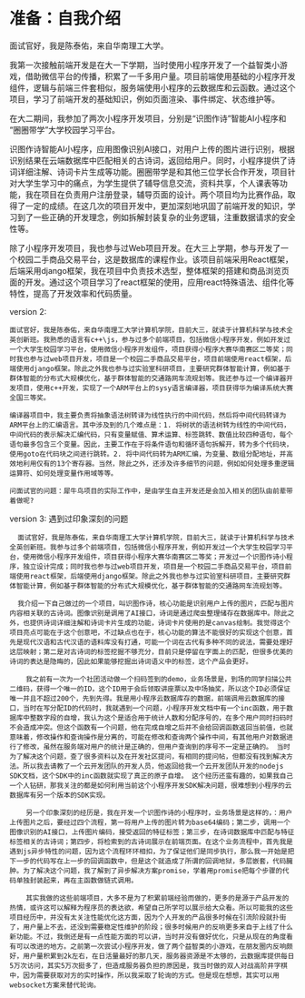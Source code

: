# 准备：自我介绍

面试官好，我是陈泰佑，来自华南理工大学。

我第一次接触前端开发是在大一下学期，当时使用小程序开发了一个益智类小游戏，借助微信平台的传播，积累了一千多用户量。项目前端使用基础的小程序开发组件，逻辑与前端三件套相似，服务端使用小程序的云数据库和云函数。通过这个项目，学习了前端开发的基础知识，例如页面渲染、事件绑定、状态维护等。

在大二期间，我参加了两次小程序开发项目，分别是“识图作诗”智能AI小程序和 “圈圈带学”大学校园学习平台。

识图作诗智能AI小程序，应用图像识别AI接口，对用户上传的图片进行识别，根据识别结果在云端数据库中匹配相关的古诗词，返回给用户。同时，小程序提供了诗词详细注解、诗词卡片生成等功能。圈圈带学是和其他三位学长合作开发，项目针对大学生学习中的痛点，为学生提供了辅导信息交流，资料共享，个人课表等功能，我在项目在负责用户注册登录，辅导页面的设计。两个项目均为比赛作品，取得了一定的成绩。在这几次的项目开发中，更加深刻地巩固了前端开发的知识，学习到了一些正确的开发理念，例如拆解封装复杂的业务逻辑，注重数据请求的安全性等。

除了小程序开发项目，我也参与过Web项目开发。在大三上学期，参与开发了一个校园二手商品交易平台，这是数据库的课程作业。该项目前端采用React框架，后端采用django框架，我在项目中负责技术选型，整体框架的搭建和商品浏览页面的开发。通过这个项目学习了react框架的使用，应用react特殊语法、组件化等特性，提高了开发效率和代码质量。



version 2:

    面试官好，我是陈泰佑，来自华南理工大学计算机学院，目前大三，就读于计算机科学与技术全英创新班。我熟悉的语言有c++\js，参与过多个前端项目，包括微信小程序开发，例如开发过一个大学生校园学习平台，使用微信小程序开发组件，项目获得小程序大赛华南赛区二等奖；同时我也参与过web项目开发，项目是一个校园二手商品交易平台，项目前端使用react框架，后端使用django框架。除此之外我也参与过实验室科研项目，主要研究群体智能计算，例如基于群体智能的分布式大规模优化，基于群体智能的交通路网车流规划等。我还参与过一个编译器开发项目，使用c++开发，实现了一个ARM平台上的sysy语言编译器，项目获得华为编译系统大赛全国三等奖。

    编译器项目中，我主要负责将抽象语法树转译为线性执行的中间代码，然后将中间代码转译为ARM平台上的汇编语言。其中涉及到的几个难点是：1. 将树状的语法树转为线性的中间代码，中间代码的表示解决汇编代码，只有变量赋值、算术运算、标签跳转、数值比较四种语句，每个语句最多包含三个变量。因此，主要工作在于将条件语句和循环语句拆解开，转为多个代码块，使用goto在代码块之间进行跳转。2. 将中间代码转为ARM汇编，为变量、数组分配地址，并高效地利用仅有的13个寄存器。当然，除此之外，还涉及许多细节的问题，例如如何处理多重逻辑运算符、如何处理变量作用域等等。

    问面试官的问题：犀牛鸟项目的实际工作中，是由学生自主开发还是会加入相关的团队由前辈带着做呢?

version 3: 遇到过印象深刻的问题

      面试官好，我是陈泰佑，来自华南理工大学计算机学院，目前大三，就读于计算机科学与技术全英创新班。我参与过多个前端项目，包括微信小程序开发，例如开发过一个大学生校园学习平台，使用微信小程序开发组件，项目获得小程序大赛华南赛区二等奖；开发过一个识图作诗小程序，独立设计完成；同时我也参与过web项目开发，项目是一个校园二手商品交易平台，项目前端使用react框架，后端使用django框架。除此之外我也参与过实验室科研项目，主要研究群体智能计算，例如基于群体智能的分布式大规模优化，基于群体智能的交通路网车流规划等。

      我介绍一下自己做过的一个项目，叫识图作诗，核心功能是识别用户上传的图片，匹配与图片内容相关联的古诗词。图像识别是调用了AI接口，诗词是通过爬虫整理储存在数据库中。除此之外，也提供诗词详细注解和诗词卡片生成的功能，诗词卡片使用的是canvas绘制。我觉得这个项目亮点可能在于这个创意吧，不过缺点也在于，核心功能的算法不能很好的实现这个创意，首先是现代汉语和古代汉语的语料库没有打通，可能一个词在古代有多种不同的说法，需要处理好这层映射；第二是对古诗词的标签挖掘不够充分，目前只是停留在字面上的匹配，但很多优美的诗词的表达是隐晦的，因此如果能够挖掘出诗词语义中的标签，这个产品会更好。

        我之前有一次为一个社团活动做一个扫码签到的demo，业务场景是，到场的同学扫描公共二维码，获得一个唯一的ID，这个ID用于会后领取讲座票以及中场抽奖，所以这个ID必须保证唯一并且不超过200个，先到先得。我是用小程序云数据库存的数据，前端调用云数据库的接口，当时在写分配ID的代码时，我就遇到一个问题，小程序开发文档中有一个inc函数，用于数据库中整数字段的自增，我认为这个是适合用于统计人数和分配序号的，在多个用户同时扫码时不会造成冲突。但这个函数有一个问题，他在完成自增之后并不会给回调函数返回当前值，也就意味着，修改操作和查询操作是分离的，可能在修改和查询两个操作中间，有其他用户对数据进行了修改，虽然在服务端对用户的统计是正确的，但用户查询到的序号不一定是正确的。 当时为了解决这个问题，查了很多资料以及在开发社区提问，有相同的提问帖，但都没有找到解决方法。所以我去请教了一个云开发团队的开发人员，他返回给我一个云开发团队开发的nodejs SDK文档，这个SDK中的inc函数就实现了真正的原子自增。 这个经历还蛮有趣的，如果我自己一个人钻研，那我关注的都是如何利用当前这个小程序开发SDK解决问题，很难想到小程序的云数据库有另一个版本的SDK实现。

        另一个印象深刻的经历是，我在开发一个识图作诗的小程序时，业务场景是这样的，：用户上传图片之后，要经过四个流程，第一将用户上传的图片转为base64编码；第二步，调用一个图像识别的AI接口，上传图片编码，接受返回的特征标签；第三步，在诗词数据库中匹配与特征标签相关的古诗词；第四步，将检索到的古诗词展示在前端页面。在这个业务流程中，首先我是遇到js异步特性的问题，因为这个流程环环相扣，为了保证他们是同步执行，那么我一开始是把下一步的代码写在上一步的回调函数中，但是这个就造成了所谓的回调地狱，多层嵌套，代码臃肿。为了解决这个问题，我了解到了异步解决方案promise，学着用promise把每个步骤的代码单独封装起来，再在主函数做链式调用。

        其实我做的这些前端项目，大多不是为了积累前端经验而做的，更多的是源于产品开发的热情，或许这可以解释为程序员的表达欲，希望自己所学可以展示给大众看。所以可能我的这些项目经历中，并没有太关注性能优化这方面，因为个人开发的产品很多时候在引流阶段就扑街了，用户量上不去，还没到需要稳定性维护的阶段；很多时候用户的反响更多来自于上线了什么新功能。不过，我倒还是有一点性能方面的可以讲，当时并没有做好优化，只是从现在的角度看有可以改进的地方。之前第一次尝试小程序开发，做了两个益智类的小游戏，在朋友圈内反响颇好，用户量积累到2k左右，在日活量最好的那几天，服务器资源是不太够的，云数据库提供每日5万次访问，其实5万次挺多了，但造成服务器负担的原因是，我当时做的双人对战高阶井字棋中，因为需要获取对方的实时操作，所以我采取了轮询的方式。但是现在想想，其实可以用websocket方案来替代轮询。

